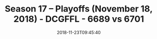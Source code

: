 ---
title: Season 17 – Playoffs (November 18, 2018) - DCGFFL - 6689 vs 6701
teams_score:
- team: 6689
  score:
- team: 6701
  score: 21
mvp: J. Lucas (Charcoal), A. Payne (Power Orange)
game-ball: J. Membreno (Charcoal), E. Taylor (Power Orange)
sportsperson: M. Hunter (Charcoal), M. Knobbe (Power Orange)
season: 17
week:
date: '2018-11-23T09:45:40'
pageid: season-17-playoffs-november-18-2018-6689-vs-6701
---